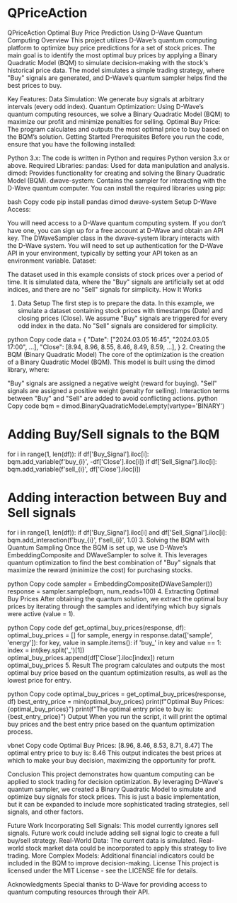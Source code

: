 # QPriceAction
QPriceAction
Optimal Buy Price Prediction Using D-Wave Quantum Computing
Overview
This project utilizes D-Wave’s quantum computing platform to optimize buy price predictions for a set of stock prices. The main goal is to identify the most optimal buy prices by applying a Binary Quadratic Model (BQM) to simulate decision-making with the stock's historical price data. The model simulates a simple trading strategy, where "Buy" signals are generated, and D-Wave’s quantum sampler helps find the best prices to buy.

Key Features:
Data Simulation: We generate buy signals at arbitrary intervals (every odd index).
Quantum Optimization: Using D-Wave’s quantum computing resources, we solve a Binary Quadratic Model (BQM) to maximize our profit and minimize penalties for selling.
Optimal Buy Price: The program calculates and outputs the most optimal price to buy based on the BQM’s solution.
Getting Started
Prerequisites
Before you run the code, ensure that you have the following installed:

Python 3.x: The code is written in Python and requires Python version 3.x or above.
Required Libraries:
pandas: Used for data manipulation and analysis.
dimod: Provides functionality for creating and solving the Binary Quadratic Model (BQM).
dwave-system: Contains the sampler for interacting with the D-Wave quantum computer.
You can install the required libraries using pip:

bash
Copy code
pip install pandas dimod dwave-system
Setup
D-Wave Access:

You will need access to a D-Wave quantum computing system. If you don’t have one, you can sign up for a free account at D-Wave and obtain an API key.
The DWaveSampler class in the dwave-system library interacts with the D-Wave system. You will need to set up authentication for the D-Wave API in your environment, typically by setting your API token as an environment variable.
Dataset:

The dataset used in this example consists of stock prices over a period of time. It is simulated data, where the "Buy" signals are artificially set at odd indices, and there are no "Sell" signals for simplicity.
How It Works
1. Data Setup
The first step is to prepare the data. In this example, we simulate a dataset containing stock prices with timestamps (Date) and closing prices (Close). We assume "Buy" signals are triggered for every odd index in the data. No "Sell" signals are considered for simplicity.

python
Copy code
data = {
    "Date": ["2024.03.05 16:45", "2024.03.05 17:00", ...],
    "Close": [8.94, 8.96, 8.55, 8.46, 8.49, 8.59, ...],
}
2. Creating the BQM (Binary Quadratic Model)
The core of the optimization is the creation of a Binary Quadratic Model (BQM). This model is built using the dimod library, where:

"Buy" signals are assigned a negative weight (reward for buying).
"Sell" signals are assigned a positive weight (penalty for selling).
Interaction terms between "Buy" and "Sell" are added to avoid conflicting actions.
python
Copy code
bqm = dimod.BinaryQuadraticModel.empty(vartype='BINARY')

# Adding Buy/Sell signals to the BQM
for i in range(1, len(df)):
    if df['Buy_Signal'].iloc[i]:
        bqm.add_variable(f'buy_{i}', -df['Close'].iloc[i])
    if df['Sell_Signal'].iloc[i]:
        bqm.add_variable(f'sell_{i}', df['Close'].iloc[i])

# Adding interaction between Buy and Sell signals
for i in range(1, len(df)):
    if df['Buy_Signal'].iloc[i] and df['Sell_Signal'].iloc[i]:
        bqm.add_interaction(f'buy_{i}', f'sell_{i}', 1.0)
3. Solving the BQM with Quantum Sampling
Once the BQM is set up, we use D-Wave’s EmbeddingComposite and DWaveSampler to solve it. This leverages quantum optimization to find the best combination of "Buy" signals that maximize the reward (minimize the cost) for purchasing stocks.

python
Copy code
sampler = EmbeddingComposite(DWaveSampler())
response = sampler.sample(bqm, num_reads=100)
4. Extracting Optimal Buy Prices
After obtaining the quantum solution, we extract the optimal buy prices by iterating through the samples and identifying which buy signals were active (value = 1).

python
Copy code
def get_optimal_buy_prices(response, df):
    optimal_buy_prices = []
    for sample, energy in response.data(['sample', 'energy']):
        for key, value in sample.items():
            if 'buy_' in key and value == 1:
                index = int(key.split('_')[1])
                optimal_buy_prices.append(df['Close'].iloc[index])
    return optimal_buy_prices
5. Result
The program calculates and outputs the most optimal buy price based on the quantum optimization results, as well as the lowest price for entry.

python
Copy code
optimal_buy_prices = get_optimal_buy_prices(response, df)
best_entry_price = min(optimal_buy_prices)
print(f"Optimal Buy Prices: {optimal_buy_prices}")
print(f"The optimal entry price to buy is: {best_entry_price}")
Output
When you run the script, it will print the optimal buy prices and the best entry price based on the quantum optimization process.

vbnet
Copy code
Optimal Buy Prices: [8.96, 8.46, 8.53, 8.71, 8.47]
The optimal entry price to buy is: 8.46
This output indicates the best prices at which to make your buy decision, maximizing the opportunity for profit.

Conclusion
This project demonstrates how quantum computing can be applied to stock trading for decision optimization. By leveraging D-Wave's quantum sampler, we created a Binary Quadratic Model to simulate and optimize buy signals for stock prices. This is just a basic implementation, but it can be expanded to include more sophisticated trading strategies, sell signals, and other factors.

Future Work
Incorporating Sell Signals: This model currently ignores sell signals. Future work could include adding sell signal logic to create a full buy/sell strategy.
Real-World Data: The current data is simulated. Real-world stock market data could be incorporated to apply this strategy to live trading.
More Complex Models: Additional financial indicators could be included in the BQM to improve decision-making.
License
This project is licensed under the MIT License - see the LICENSE file for details.

Acknowledgments
Special thanks to D-Wave for providing access to quantum computing resources through their API.
